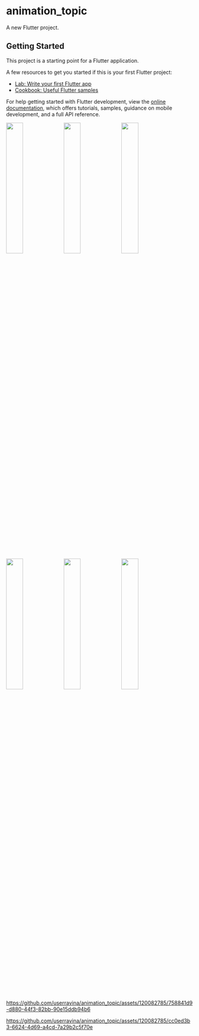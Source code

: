 # animation_topic

A new Flutter project.

## Getting Started

This project is a starting point for a Flutter application.

A few resources to get you started if this is your first Flutter project:

- [Lab: Write your first Flutter app](https://docs.flutter.dev/get-started/codelab)
- [Cookbook: Useful Flutter samples](https://docs.flutter.dev/cookbook)

For help getting started with Flutter development, view the
[online documentation](https://docs.flutter.dev/), which offers tutorials,
samples, guidance on mobile development, and a full API reference.
<p>
<img src = "https://github.com/userravina/animation_topic/assets/120082785/2ba61aa0-a757-4ab3-85d2-2485092fcf1f" height = "30%" width = "30%">
<img src = "https://github.com/userravina/animation_topic/assets/120082785/2b0ae0d0-fb1b-4531-81f5-fcdb48547985" height = "30%" width = "30%">
<img src = "https://github.com/userravina/animation_topic/assets/120082785/94102835-07a8-4999-8dfa-e41ce8903b53" height = "30%" width = "30%">
<img src = "https://github.com/userravina/animation_topic/assets/120082785/21ae619e-0b88-4a7a-9755-53d407f71b91" height = "30%" width = "30%">
<img src = "https://user-images.githubusercontent.com/116253518/236659551-8f837cb8-be12-4d8f-a8db-cff574170ea2.png" height = "30%" width = "30%">
<img src = "https://user-images.githubusercontent.com/116253518/236659556-e747645c-d9a6-485b-ad1f-5a608ff445e0.png" height = "30%" width = "30%">
</p>


https://github.com/userravina/animation_topic/assets/120082785/758841d9-d880-44f3-82bb-90e15ddb94b6



https://github.com/userravina/animation_topic/assets/120082785/cc0ed3b3-6624-4d69-a4cd-7a29b2c5f70e

